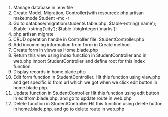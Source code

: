 1. Manage database in .env file
2. Create Model, Migration, Controller(with resource): php artisan make:mode Student -mc -r
3. Go to database/migration/students table.php:
   $table->string('name');
   $table->string('city');
   $table->bigInteger('marks');
4. php artisan migrate
5. CRUD operation handle in Controller file: StudentController.php
6. Add incomming information from form in Create method.
7. Create form in views as Home.blade.php
8. Return this view using index function in StudentController and in web.php import StudentController and define root for this index function.
9. Display records in home.blade.php
10. Edit form function in StudentController. Hit this function using view.php and get specific id from url which we got when we click edit button in home.blade.php.
11. Update function in StudentController.Hit this function using edit button in editfrom.blade.php. and go to update route in web.php
12. Delete function in StudentController.Hit this function using delete button in home.blade.php. and go to delete route in web.php

